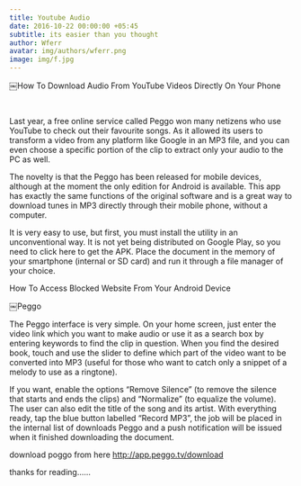 ```yaml
---
title: Youtube Audio
date: 2016-10-22 00:00:00 +05:45
subtitle: its easier than you thought
author: Wferr
avatar: img/authors/wferr.png
image: img/f.jpg
---
```


￼How To Download Audio From YouTube Videos Directly On Your Phone

    

Last year, a free online service called Peggo won many netizens who use YouTube to check out their favourite songs. As it allowed its users to transform a video from any platform like Google in an MP3 file, and you can even choose a specific portion of the clip to extract only your audio to the PC as well.

The novelty is that the Peggo has been released for mobile devices, although at the moment the only edition for Android is available. This app has exactly the same functions of the original software and is a great way to download tunes in MP3 directly through their mobile phone, without a computer.


It is very easy to use, but first, you must install the utility in an unconventional way. It is not yet being distributed on Google Play, so you need to click here to get the APK. Place the document in the memory of your smartphone (internal or SD card) and run it through a file manager of your choice.

How To Access Blocked Website From Your Android Device

￼Peggo

The Peggo interface is very simple. On your home screen, just enter the video link which you want to make audio or use it as a search box by entering keywords to find the clip in question. When you find the desired book, touch and use the slider to define which part of the video want to be converted into MP3 (useful for those who want to catch only a snippet of a melody to use as a ringtone).


If you want, enable the options “Remove Silence” (to remove the silence that starts and ends the clips) and “Normalize” (to equalize the volume). The user can also edit the title of the song and its artist. With everything ready, tap the blue button labelled “Record MP3”, the job will be placed in the internal list of downloads Peggo and a push notification will be issued when it finished downloading the document.

download poggo from here 
http://app.peggo.tv/download

thanks for reading......
